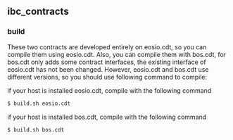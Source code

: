 ibc_contracts
------

### build
These two contracts are developed entirely on eosio.cdt, so you can compile them using eosio.cdt. 
Also, you can compile them with bos.cdt, for bos.cdt only adds some contract interfaces, 
the existing interface of eosio.cdt has not been changed. However, eosio.cdt and bos.cdt use different versions, 
so you should use following command to compile:  

if your host is installed eosio.cdt, compile with the following command  
```bash
$ build.sh eosio.cdt
```

if your host is installed bos.cdt, compile with the following command  
```bash
$ build.sh bos.cdt
```






